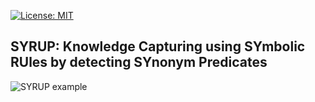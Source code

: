 [![License: MIT](https://img.shields.io/badge/License-MIT-yellow.svg)](LICENSE)
## SYRUP: Knowledge Capturing using SYmbolic RUles by detecting SYnonym Predicates



![SYRUP example](https://raw.githubusercontent.com/ProjectsPhD/SYRUP/main/images/MotivatingExample.png "SYRUP example")
